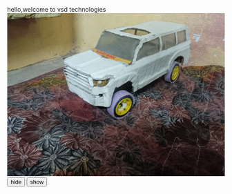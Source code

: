 <html>
  <head> 
    <script src="https://ajax.googleapis.com/ajax/libs/jquery/3.6.0/jquery.min.js"></script>
  <script>
    $(document).ready(function(){
    $("#b1").click(function(){
    $("img").hide();
    });
      $("#b2").click(function(){
    $("img").show();
    });
    });
    
  </script>
  </head>
  <body>
    hello,welcome to vsd technologies 
    <img src="IMG_20250220_214854_459.jpg">
    <button id="b1">hide</button>
    <button id="b2">show</button>
  </body>
</html>

